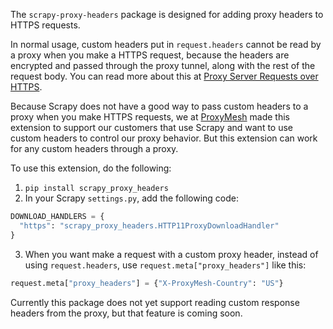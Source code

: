 The `scrapy-proxy-headers` package is designed for adding proxy headers to HTTPS requests.

In normal usage, custom headers put in `request.headers` cannot be read by a proxy when you make a HTTPS request, because the headers are encrypted and passed through the proxy tunnel, along with the rest of the request body. You can read more about this at [Proxy Server Requests over HTTPS](https://docs.proxymesh.com/article/145-proxy-server-requests-over-https).

Because Scrapy does not have a good way to pass custom headers to a proxy when you make HTTPS requests, we at [ProxyMesh](https://proxymesh.com) made this extension to support our customers that use Scrapy and want to use custom headers to control our proxy behavior. But this extension can work for any custom headers through a proxy.

To use this extension, do the following:

1. `pip install scrapy_proxy_headers`
2. In your Scrapy `settings.py`, add the following code:

```python
DOWNLOAD_HANDLERS = {
  "https": "scrapy_proxy_headers.HTTP11ProxyDownloadHandler"
}
```

3. When you want make a request with a custom proxy header, instead of using `request.headers`, use `request.meta["proxy_headers"]` like this:

```python
request.meta["proxy_headers"] = {"X-ProxyMesh-Country": "US"}
```

Currently this package does not yet support reading custom response headers from the proxy, but that feature is coming soon.